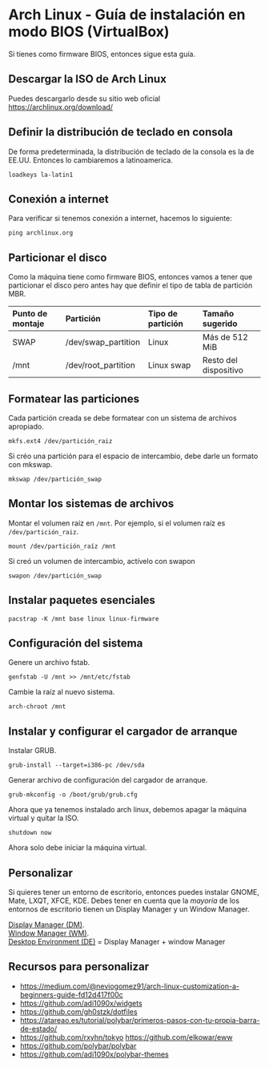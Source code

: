 # Arch Linux - Guía de instalación en modo BIOS (VirtualBox)
Si tienes como firmware BIOS, entonces sigue esta guía.

## Descargar la ISO de Arch Linux
Puedes descargarlo desde su sitio web oficial https://archlinux.org/download/

## Definir la distribución de teclado en consola
De forma predeterminada, la distribución de teclado de la consola es la de EE.UU. Entonces lo cambiaremos a latinoamerica.
```
loadkeys la-latin1
```

## Conexión a internet
Para verificar si tenemos conexión a internet, hacemos lo siguiente:
```
ping archlinux.org
```

## Particionar el disco
Como la máquina tiene como firmware BIOS, entonces vamos a tener que particionar el disco pero antes hay que definir el tipo de tabla de partición MBR.

| Punto de montaje | Partición | Tipo de partición | Tamaño sugerido |
| :--- | :--- | :--- | :--- |
| SWAP | /dev/swap_partition | Linux | Más de 512 MiB |
| /mnt | /dev/root_partition | Linux swap | Resto del dispositivo |

## Formatear las particiones
Cada partición creada se debe formatear con un sistema de archivos apropiado.
```
mkfs.ext4 /dev/partición_raiz
```

Si créo una partición para el espacio de intercambio, debe darle un formato con mkswap.
```
mkswap /dev/partición_swap
```

## Montar los sistemas de archivos
Montar el volumen raíz en `/mnt`. Por ejemplo, si el volumen raíz es `/dev/partición_raiz`.
```
mount /dev/partición_raíz /mnt
```

Si creó un volumen de intercambio, actívelo con swapon
```
swapon /dev/partición_swap
```

## Instalar paquetes esenciales
```
pacstrap -K /mnt base linux linux-firmware
```

## Configuración del sistema
Genere un archivo fstab.
```
genfstab -U /mnt >> /mnt/etc/fstab
```

Cambie la raíz al nuevo sistema.
```
arch-chroot /mnt
```

## Instalar y configurar el cargador de arranque
Instalar GRUB.
```
grub-install --target=i386-pc /dev/sda
```

Generar archivo de configuración del cargador de arranque.
```
grub-mkconfig -o /boot/grub/grub.cfg
```

Ahora que ya tenemos instalado arch linux, debemos apagar la máquina virtual y quitar la ISO.
```
shutdown now
```

Ahora solo debe iniciar la máquina virtual.

## Personalizar
Si quieres tener un entorno de escritorio, entonces puedes instalar GNOME, Mate, LXQT, XFCE, KDE.
Debes tener en cuenta que la *mayoría* de los entornos de escritorio tienen un Display Manager y un Window Manager.

[Display Manager (DM)](https://wiki.archlinux.org/title/display_manager).  
[Window Manager (WM)](https://wiki.archlinux.org/title/window_manager).  
[Desktop Environment (DE)](https://wiki.archlinux.org/title/desktop_environment) = Display Manager + window Manager

## Recursos para personalizar
* https://medium.com/@neviogomez91/arch-linux-customization-a-beginners-guide-fd12d417f00c
* https://github.com/adi1090x/widgets
* https://github.com/gh0stzk/dotfiles
* https://atareao.es/tutorial/polybar/primeros-pasos-con-tu-propia-barra-de-estado/
* https://github.com/rxyhn/tokyo
https://github.com/elkowar/eww
* https://github.com/polybar/polybar
* https://github.com/adi1090x/polybar-themes